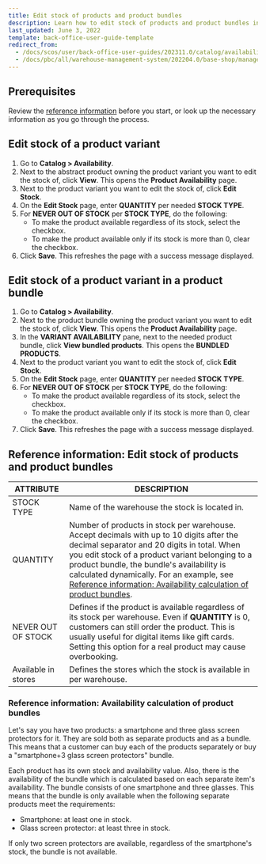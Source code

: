 ```yaml
---
title: Edit stock of products and product bundles
description: Learn how to edit stock of products and product bundles in the Back Office.
last_updated: June 3, 2022
template: back-office-user-guide-template
redirect_from:
  - /docs/scos/user/back-office-user-guides/202311.0/catalog/availability/edit-stock-of-products-and-product-bundles.html
  - /docs/pbc/all/warehouse-management-system/202204.0/base-shop/manage-in-the-back-office/edit-stock-of-products-and-product-bundles.html
---
```



## Prerequisites

Review the [reference information](#reference-information-edit-stock-of-products-and-product-bundles) before you start, or look up the necessary information as you go through the process.

## Edit stock of a product variant


1. Go to **Catalog&nbsp;<span aria-label="and then">></span> Availability**.
2. Next to the abstract product owning the product variant you want to edit the stock of, click **View**.
    This opens the **Product Availability** page.
3. Next to the product variant you want to edit the stock of, click **Edit Stock**.
4. On the **Edit Stock** page, enter **QUANTITY** per needed **STOCK TYPE**.
5. For **NEVER OUT OF STOCK** per **STOCK TYPE**, do the following:
      - To make the product available regardless of its stock, select the checkbox.
      - To make the product available only if its stock is more than 0, clear the checkbox.
6. Click **Save**.
    This refreshes the page with a success message displayed.

## Edit stock of a product variant in a product bundle

1. Go to **Catalog&nbsp;<span aria-label="and then">></span> Availability**.
2. Next to the product bundle owning the product variant you want to edit the stock of, click **View**.
    This opens the **Product Availability** page.
3. In the **VARIANT AVAILABILITY** pane, next to the needed product bundle, click **View bundled products**.
    This opens the **BUNDLED PRODUCTS**.
4. Next to the product variant you want to edit the stock of, click **Edit Stock**.
5. On the **Edit Stock** page, enter **QUANTITY** per needed **STOCK TYPE**.
6. For **NEVER OUT OF STOCK** per **STOCK TYPE**, do the following:
      - To make the product available regardless of its stock, select the checkbox.
      - To make the product available only if its stock is more than 0, clear the checkbox.
7. Click **Save**.
    This refreshes the page with a success message displayed.


## Reference information: Edit stock of products and product bundles

| ATTRIBUTE | DESCRIPTION |
| --- | --- |
| STOCK TYPE | Name of the warehouse the stock is located in. |
| QUANTITY | Number of products in stock per warehouse. Accept decimals with up to 10 digits after the decimal separator and 20 digits in total. When you edit stock of a product variant belonging to a product bundle, the bundle's availability is calculated dynamically. For an example, see [Reference information: Availability calculation of product bundles](#reference-information-availability-calculation-of-product-bundles). |
| NEVER OUT OF STOCK | Defines if the product is available regardless of its stock per warehouse. Even if **QUANTITY** is 0, customers can still order the product. This is usually useful for digital items like gift cards. Setting this option for a real product may cause overbooking. |
| Available in stores | Defines the stores which the stock is available in per warehouse. |

### Reference information: Availability calculation of product bundles

Let's say you have two products: a smartphone and three glass screen protectors for it. They are sold both as separate products and as a bundle. This means that a customer can buy each of the products separately or buy a "smartphone+3 glass screen protectors" bundle.

Each product has its own stock and availability value. Also, there is the availability of the bundle which is calculated based on each separate item's availability. The bundle consists of one smartphone and three glasses. This means that the bundle is only available when the following separate products meet the requirements:
- Smartphone: at least one in stock.
- Glass screen protector: at least three in stock.

If only two screen protectors are available, regardless of the smartphone's stock, the bundle is not available.
